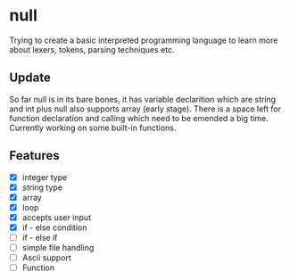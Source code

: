 # null

Trying to create a  basic interpreted programming language  to learn more about lexers, tokens, parsing techniques etc.


## Update 

So far null is in its bare bones, it has variable declarition which are string and int plus null also supports array (early stage). There is a space left for function declaration and calling which need to be emended a big time. Currently working on some built-in functions.


## Features

- [x] integer type
- [x] string type
- [x] array
- [x] loop
- [x] accepts user input
- [x] if - else condition
- [ ] if - else if
- [ ] simple file handling
- [ ] Ascii support
- [ ] Function
